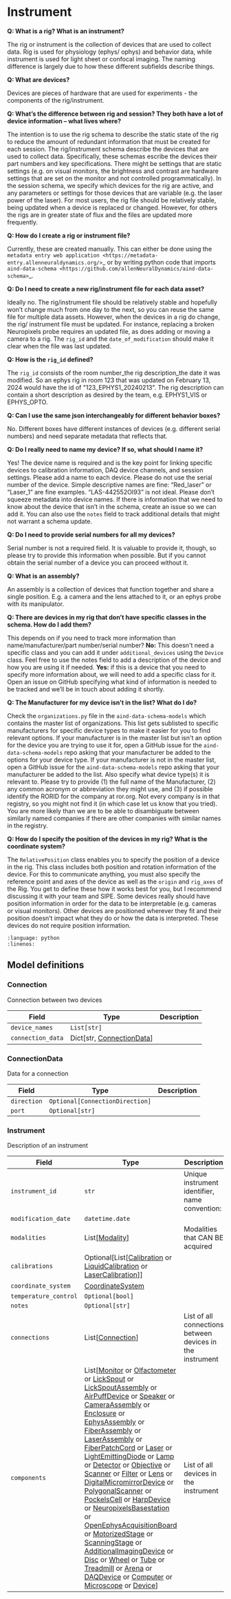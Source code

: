 # Instrument

**Q: What is a rig? What is an instrument?**

The rig or instrument is the collection of devices that are used to collect data. Rig is used for physiology (ephys/
ophys) and behavior data, while instrument is used for light sheet or confocal imaging. The naming difference is largely 
due to how these different subfields describe things.

**Q: What are devices?**

Devices are pieces of hardware that are used for experiments - the components of the rig/instrument. 

**Q: What’s the difference between rig and session? They both have a lot of device information – what lives where?**

The intention is to use the rig schema to describe the static state of the rig to reduce the amount of redundant 
information that must be created for each session. The rig/instrument schema describe the devices that are used to
collect data. Specifically, these schemas escribe the devices their part numbers and key specifications. There might be 
settings that are static settings (e.g. on visual monitors, the brightness and contrast are hardware settings that are 
set on the monitor and not controlled programmatically). In the session schema, we specify which devices for the rig 
are active, and any parameters or settings for those devices that are variable (e.g. the laser power of the laser). 
For most users, the rig file should be relatively stable, being updated when a device is replaced or changed. However, 
for others the rigs are in greater state of flux and the files are updated more frequently.

**Q: How do I create a rig or instrument file?**

Currently, these are created manually. This can either be done using the `metadata entry web application <https://metadata-entry.allenneuraldynamics.org/>`_
or by writing python code that imports `aind-data-schema <https://github.com/allenNeuralDynamics/aind-data-schema>`_.

**Q: Do I need to create a new rig/instrument file for each data asset?**

Ideally no. The rig/instrument file should be relatively stable and hopefully won’t change much from one day to the
next, so you can reuse the same file for multiple data assets. However, when the devices in a rig do change, the rig/
instrument file must be updated. For instance, replacing a broken Neuropixels probe requires an updated file, as does 
adding or moving a camera to a rig. The `rig_id` and the `date_of_modification` should make it clear when the file was 
last updated.

**Q: How is the `rig_id` defined?**

The `rig_id` consists of the room number_the rig description_the date it was modified. So an ephys rig in room 123 that 
was updated on February 13, 2024 would have the id of "123_EPHYS1_20240213". The rig description can contain a short 
description as desired by the team, e.g. EPHYS1_VIS or EPHYS_OPTO.

**Q: Can I use the same json interchangeably for different behavior boxes?**

No. Different boxes have different instances of devices (e.g. different serial numbers) and need separate metadata that 
reflects that.

**Q: Do I really need to name my device? If so, what should I name it?**

Yes! The device name is required and is the key point for linking specific devices to calibration information, DAQ 
device channels, and session settings. Please add a name to each device. Please do not use the serial number of the 
device. Simple descriptive names are fine: “Red_laser” or “Laser_1” are fine examples. “LAS-442552OI93” is not ideal. 
Please don’t squeeze metadata into device names. If there is information that we need to know about the device that 
isn’t in the schema, create an issue so we can add it. You can also use the `notes` field to track additional details 
that might not warrant a schema update.

**Q: Do I need to provide serial numbers for all my devices?**

Serial number is not a required field. It is valuable to provide it, though, so please try to provide this 
information when possible. But if you cannot obtain the serial number of a device you can proceed without it.

**Q: What is an assembly?**

An assembly is a collection of devices that function together and share a single position. E.g. a camera and the 
lens attached to it, or an ephys probe with its manipulator.

**Q: There are devices in my rig that don’t have specific classes in the schema. How do I add them?**

This depends on if you need to track more information than name/manufacturer/part number/serial number? 
    **No:** This doesn't need a specific class and you can add it under `additional_devices` using the `Device` 
    class. Feel free to use the notes field to add a description of the device and how you are using it if needed. 
    **Yes:** if this is a device that you need to specify more information about, we will need to add a specific
    class for it. Open an issue on GitHub specifying what kind of information is needed to be tracked and we’ll be in 
    touch about adding it shortly.

**Q: The Manufacturer for my device isn't in the list? What do I do?**

Check the `organizations.py` file in the `aind-data-schema-models` which contains the master list of organizations. This 
list gets sublisted to specific manufacturers for specific device types to make it easier for you to find relevant 
options. If your manufacturer is in the master list but isn't an option for the device you are trying to use it for, open 
a GitHub issue for the `aind-data-schema-models` repo asking that your manufacturer be added to the options for your 
device type. If your manufacturer is not in the master list, open a GitHub issue for the `aind-data-schema-models` repo 
asking that your manufacturer be added to the list. Also specify what device type(s) it is relevant to. Please try to 
provide (1) the full name of the Manufacturer, (2) any common acronym or abbreviation they might use, and (3) if 
possible identify the RORID for the company at ror.org. Not every company is in that registry, so you might not find it 
(in which case let us know that you tried). You are more likely than we are to be able to disambiguate between 
similarly named companies if there are other companies with similar names in the registry.

**Q: How do I specify the position of the devices in my rig? What is the coordinate system?**

The `RelativePosition` class enables you to specify the position of a device in the rig. This class includes both 
position and rotation information of the device. For this to communicate anything, you must also specify the reference 
point and axes of the device as well as the `origin` and `rig_axes` of the Rig. You get to define these how it works 
best for you, but I recommend discussing it with your team and SIPE. Some devices really should have position 
information in order for the data to be interpretable  (e.g. cameras or visual monitors). Other devices are positioned 
wherever they fit and their position doesn’t impact what they do or how the data is interpreted. These devices do not 
require position information. 


```{literalinclude} ../../examples/ephys_instrument.py
:language: python
:linenos:
```

## Model definitions

### Connection

Connection between two devices

| Field | Type | Description |
|-------|------|-------------|
| `device_names` | `List[str]` |  |
| `connection_data` | Dict[str, [ConnectionData](#connectiondata)] |  |


### ConnectionData

Data for a connection

| Field | Type | Description |
|-------|------|-------------|
| `direction` | `Optional[ConnectionDirection]` |  |
| `port` | `Optional[str]` |  |


### Instrument

Description of an instrument

| Field | Type | Description |
|-------|------|-------------|
| `instrument_id` | `str` | Unique instrument identifier, name convention: <room>_<apparatus name>_<date modified YYYYMMDD> |
| `modification_date` | `datetime.date` |  |
| `modalities` | List[[Modality](aind_data_schema_models/modalities.md#modality)] | Modalities that CAN BE acquired |
| `calibrations` | Optional[List[[Calibration](components/measurements.md#calibration) or [LiquidCalibration](components/measurements.md#liquidcalibration) or [LaserCalibration](components/measurements.md#lasercalibration)]] |  |
| `coordinate_system` | [CoordinateSystem](components/coordinates.md#coordinatesystem) |  |
| `temperature_control` | `Optional[bool]` |  |
| `notes` | `Optional[str]` |  |
| `connections` | List[[Connection](#connection)] | List of all connections between devices in the instrument |
| `components` | List[[Monitor](components/devices.md#monitor) or [Olfactometer](components/devices.md#olfactometer) or [LickSpout](components/devices.md#lickspout) or [LickSpoutAssembly](components/devices.md#lickspoutassembly) or [AirPuffDevice](components/devices.md#airpuffdevice) or [Speaker](components/devices.md#speaker) or [CameraAssembly](components/devices.md#cameraassembly) or [Enclosure](components/devices.md#enclosure) or [EphysAssembly](components/devices.md#ephysassembly) or [FiberAssembly](components/devices.md#fiberassembly) or [LaserAssembly](components/devices.md#laserassembly) or [FiberPatchCord](components/devices.md#fiberpatchcord) or [Laser](components/devices.md#laser) or [LightEmittingDiode](components/devices.md#lightemittingdiode) or [Lamp](components/devices.md#lamp) or [Detector](components/devices.md#detector) or [Objective](components/devices.md#objective) or [Scanner](components/devices.md#scanner) or [Filter](components/devices.md#filter) or [Lens](components/devices.md#lens) or [DigitalMicromirrorDevice](components/devices.md#digitalmicromirrordevice) or [PolygonalScanner](components/devices.md#polygonalscanner) or [PockelsCell](components/devices.md#pockelscell) or [HarpDevice](components/devices.md#harpdevice) or [NeuropixelsBasestation](components/devices.md#neuropixelsbasestation) or [OpenEphysAcquisitionBoard](components/devices.md#openephysacquisitionboard) or [MotorizedStage](components/devices.md#motorizedstage) or [ScanningStage](components/devices.md#scanningstage) or [AdditionalImagingDevice](components/devices.md#additionalimagingdevice) or [Disc](components/devices.md#disc) or [Wheel](components/devices.md#wheel) or [Tube](components/devices.md#tube) or [Treadmill](components/devices.md#treadmill) or [Arena](components/devices.md#arena) or [DAQDevice](components/devices.md#daqdevice) or [Computer](components/devices.md#computer) or [Microscope](components/devices.md#microscope) or [Device](components/devices.md#device)] | List of all devices in the instrument |
